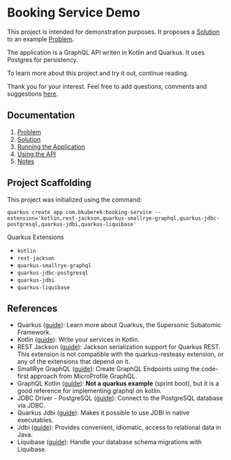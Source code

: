 # Booking Service Demo

This project is intended for demonstration purposes. It proposes a [Solution](./solution.md) to an example [Problem](./problem.md).

The application is a GraphQL API writen in Kotlin and Quarkus. It uses Postgres for persistency.

To learn more about this project and try it out, continue reading.

Thank you for your interest. Feel free to add questions, comments and suggestions [here](https://github.com/bkuberek/kotlin-quarkus-booking-service-demo/issues).


## Documentation

1. [Problem](./problem.md)
2. [Solution](./solution.md)
3. [Running the Application](./running.md)
4. [Using the API](./api.md)
5. [Notes](./notes.md)


## Project Scaffolding

This project was initialized using the command:

```shell
quarkus create app com.bkuberek:booking-service --extension='kotlin,rest-jackson,quarkus-smallrye-graphql,quarkus-jdbc-postgresql,quarkus-jdbi,quarkus-liquibase'
```

Quarkus Extensions

- `kotlin`
- `rest-jackson`
- `quarkus-smallrye-graphql`
- `quarkus-jdbc-postgresql`
- `quarkus-jdbi`
- `quarkus-liquibase`

## References

- Quarkus ([guide](https://quarkus.io/)): Learn more about Quarkus, the Supersonic Subatomic Framework.
- Kotlin ([guide](https://quarkus.io/guides/kotlin)): Write your services in Kotlin.
- REST Jackson ([guide](https://quarkus.io/guides/rest#json-serialisation)): Jackson serialization support for Quarkus REST. This extension is not compatible with the quarkus-resteasy extension, or any of the extensions that depend on it.
- SmallRye GraphQL ([guide](https://quarkus.io/guides/smallrye-graphql)): Create GraphQL Endpoints using the code-first approach from MicroProfile GraphQL.
- GraphQL Kotlin ([guide](https://opensource.expediagroup.com/graphql-kotlin/docs/schema-generator/writing-schemas/unions)): **Not a quarkus example** (sprint boot), but it is a good reference for implementing graphql on kotlin.
- JDBC Driver - PostgreSQL ([guide](https://quarkus.io/guides/datasource)): Connect to the PostgreSQL database via JDBC.
- Quarkus Jdbi ([guide](https://github.com/quarkiverse/quarkus-jdbi)): Makes it possible to use JDBI in native executables.
- Jdbi ([guide](https://jdbi.org)): Provides convenient, idiomatic, access to relational data in Java.
- Liquibase ([guide](https://quarkus.io/guides/liquibase)): Handle your database schema migrations with Liquibase.

